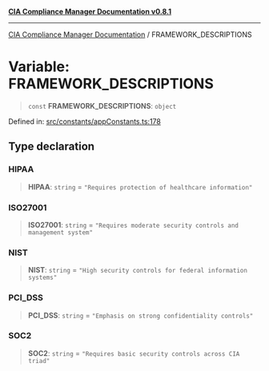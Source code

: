 [**CIA Compliance Manager Documentation v0.8.1**](../README.md)

***

[CIA Compliance Manager Documentation](../globals.md) / FRAMEWORK\_DESCRIPTIONS

# Variable: FRAMEWORK\_DESCRIPTIONS

> `const` **FRAMEWORK\_DESCRIPTIONS**: `object`

Defined in: [src/constants/appConstants.ts:178](https://github.com/Hack23/cia-compliance-manager/blob/aea527f1006de96602c10bb201453301cffe7b07/src/constants/appConstants.ts#L178)

## Type declaration

### HIPAA

> **HIPAA**: `string` = `"Requires protection of healthcare information"`

### ISO27001

> **ISO27001**: `string` = `"Requires moderate security controls and management system"`

### NIST

> **NIST**: `string` = `"High security controls for federal information systems"`

### PCI\_DSS

> **PCI\_DSS**: `string` = `"Emphasis on strong confidentiality controls"`

### SOC2

> **SOC2**: `string` = `"Requires basic security controls across CIA triad"`
